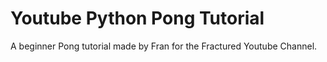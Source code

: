 # Youtube Python Pong Tutorial
 A beginner Pong tutorial made by Fran for the Fractured Youtube Channel.
